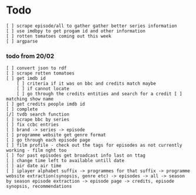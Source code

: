 # Todo

    [ ] scrape episode/all to gather gather better series information
    [ ] use imdbpy to get progam id and other information
    [ ] rotten tomatoes coming out this week
    [ ] argparse



### todo from 20/02


	[ ] convert json to rdf
	[ ] scrape rotten tomatoes
	[ ] get imdb id
		[ ] criteria if it was on bbc and credits match maybe
		[ ] if cannot locate
		[ ] go through the credits entities and search for a credit [ ] matching show name
	[ ] get credits people imdb id
	[ ] complete
	[/] tvdb search function
	[ ] scrape bbc by series
	[ ] fix ccbc entries
	[ ] brand -> series -> episode
	[ ] programme website get genre format
	[ ] go through each episode page
	[ ] film profile - check out the tags for episodes as not currently working - film nght too
	[ ] for past episodes get broadcast info last on ttag
	[ ] change time left to available untill date
	[ ] air date air time
	[ ] iplayer alphabet suffix -> programmes for that suffix -> programme website extraction(synopsis, genre etc) -> episodes -> all -> season by season episode extraction -> episode page -> credits, episode synopsis, recommendations
